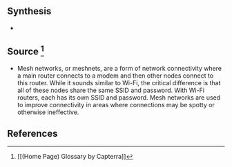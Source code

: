## Synthesis
- 
## Source [^1]
- Mesh networks, or meshnets, are a form of network connectivity where a main router connects to a modem and then other nodes connect to this router. While it sounds similar to Wi-Fi, the critical difference is that all of these nodes share the same SSID and password. With Wi-Fi routers, each has its own SSID and password. Mesh networks are used to improve connectivity in areas where connections may be spotty or otherwise ineffective.
## References

[^1]: [[(Home Page) Glossary by Capterra]]